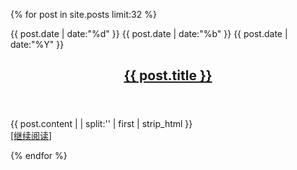 {% for post in site.posts limit:32 %}

<article>
    <div>
        <!-- day -->
        <span>{{ post.date | date:"%d" }}</span>
        <!-- month -->
        <span>{{ post.date | date:"%b" }}</span>
        <!-- year -->
        <span>{{ post.date | date:"%Y" }}</span>
    </div>
     <header>
        <h2><a href="{{post.url}}" title="{{ post.title }}">{{ post.title }}</a></h2>
     </header>
     <div>
        <p>
            {{ post.content  | | split:'<!--more-->' | first | strip_html }}
            <br>
            <a href="{{ post.url }}">[继续阅读]</a>
        </p>
</article>

{% endfor %}
